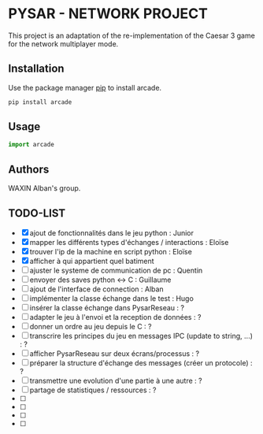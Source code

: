 # PYSAR - NETWORK PROJECT

This project is an adaptation of the re-implementation of the Caesar 3 game for the network multiplayer mode.

## Installation

Use the package manager [pip](https://pip.pypa.io/en/stable/) to install arcade.

```bash
pip install arcade
```

## Usage

```python
import arcade
```

## Authors

WAXIN Alban's group.

## TODO-LIST 

- [x] ajout de fonctionnalités dans le jeu python : Junior
- [x] mapper les différents types d'échanges / interactions : Eloïse
- [x] trouver l'ip de la machine en script python : Eloïse
- [x] afficher à qui appartient quel batiment
- [ ] ajuster le systeme de communication de pc : Quentin
- [ ] envoyer des saves python <-> C : Guillaume
- [ ] ajout de l'interface de connection : Alban
- [ ] implémenter la classe échange dans le test : Hugo
- [ ] insérer la classe échange dans PysarReseau : ?
- [ ] adapter le jeu à l'envoi et la reception de données : ?
- [ ] donner un ordre au jeu depuis le C : ?
- [ ] transcrire les principes du jeu en messages IPC (update to string, ...) : ?
- [ ] afficher PysarReseau sur deux écrans/processus : ?
- [ ] préparer la structure d'échange des messages (créer un protocole) : ?
- [ ] transmettre une evolution d'une partie à une autre : ?
- [ ] partage de statistiques / ressources : ?
- [ ] 
- [ ] 
- [ ] 
- [ ] 